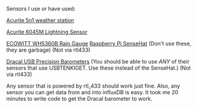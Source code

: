 Sensors I use or have used:

[Acurite 5n1 weather station](https://www.acurite.com/learn/installation/5in1)

[Acurite 6045M Lightning Sensor](https://www.acurite.com/lightning-detector-with-temperature-and-humidity.html)

[ECOWITT WH5360B Rain Gauge](http://www.ecowitt.com/Rain_Gauge/)
[Raspberry Pi SenseHat](https://www.raspberrypi.org/products/sense-hat/) (Don't use these, they are garbage) (Not via rtl433)

[Dracal USB Precision Barometers](https://www.dracal.com/store/products/precision_barometer/index.php)  (You should be able to use *ANY* of their sensors that use USBTENKIGET.  Use these instead of the SenseHat.) (Not via rtl433)

Any sensor that is powered by rtl_433 should work just fine.  Also, any sensor you can get data from and into influxDB is easy.  It took me 20 minutes to write code to get the Dracal barometer to work.
